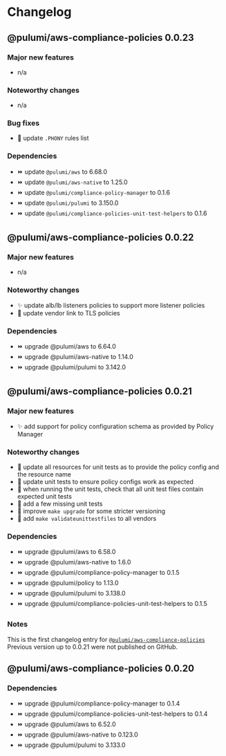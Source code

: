 # Changelog

## @pulumi/aws-compliance-policies 0.0.23

### Major new features

* n/a

### Noteworthy changes

* n/a

### Bug fixes

* 🐛 update `.PHONY` rules list

### Dependencies

* ⏩ update `@pulumi/aws` to 6.68.0
* ⏩ update `@pulumi/aws-native` to 1.25.0
* ⏩ update `@pulumi/compliance-policy-manager` to 0.1.6
* ⏩ update `@pulumi/pulumi` to 3.150.0
* ⏩ update `@pulumi/compliance-policies-unit-test-helpers` to 0.1.6

## @pulumi/aws-compliance-policies 0.0.22

### Major new features

* n/a

### Noteworthy changes

* ✨ update alb/lb listeners policies to support more listener policies
* 🐛 update vendor link to TLS policies

### Dependencies

* ⏩ upgrade @pulumi/aws to 6.64.0
* ⏩ upgrade @pulumi/aws-native to 1.14.0
* ⏩ upgrade @pulumi/pulumi to 3.142.0

## @pulumi/aws-compliance-policies 0.0.21

### Major new features

* ✨ add support for policy configuration schema as provided by Policy Manager

### Noteworthy changes

* 🌿 update all resources for unit tests as to provide the policy config and the resource name
* 🌿 update unit tests to ensure policy configs work as expected
* 🌿 when running the unit tests, check that all unit test files contain expected unit tests
* 🐛 add a few missing unit tests
* 🌿 improve `make upgrade` for some stricter versioning
* 🌿 add `make validateunittestfiles` to all vendors

### Dependencies

* ⏩ upgrade @pulumi/aws to 6.58.0
* ⏩ upgrade @pulumi/aws-native to 1.6.0
* ⏩ upgrade @pulumi/compliance-policy-manager to 0.1.5
* ⏩ upgrade @pulumi/policy to 1.13.0
* ⏩ upgrade @pulumi/pulumi to 3.138.0
* ⏩ upgrade @pulumi/compliance-policies-unit-test-helpers to 0.1.5

### Notes

This is the first changelog  entry for [`@pulumi/aws-compliance-policies`](https://www.npmjs.com/package/@pulumi/aws-compliance-policies)
Previous version up to 0.0.21 were not published on GitHub.

## @pulumi/aws-compliance-policies 0.0.20

### Dependencies

* ⏩ upgrade @pulumi/compliance-policy-manager to 0.1.4
* ⏩ upgrade @pulumi/compliance-policies-unit-test-helpers to 0.1.4
* ⏩ upgrade @pulumi/aws to 6.52.0
* ⏩ upgrade @pulumi/aws-native to 0.123.0
* ⏩ upgrade @pulumi/pulumi to 3.133.0
